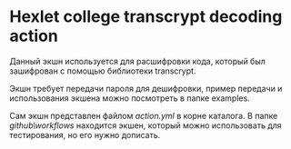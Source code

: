 # Hexlet college transcrypt decoding action

Данный экшн используется для расшифровки кода, который был зашифрован с помощью библиотеки transcrypt.

Экшн требует передачи пароля для дешифровки, пример передачи и использования экшена можно посмотреть в папке examples.

Сам экшн представлен файлом *action.yml* в корне каталога. В папке *github\workflows* находится экшен, который можно использовать для тестирования, но его нужно дописать.
